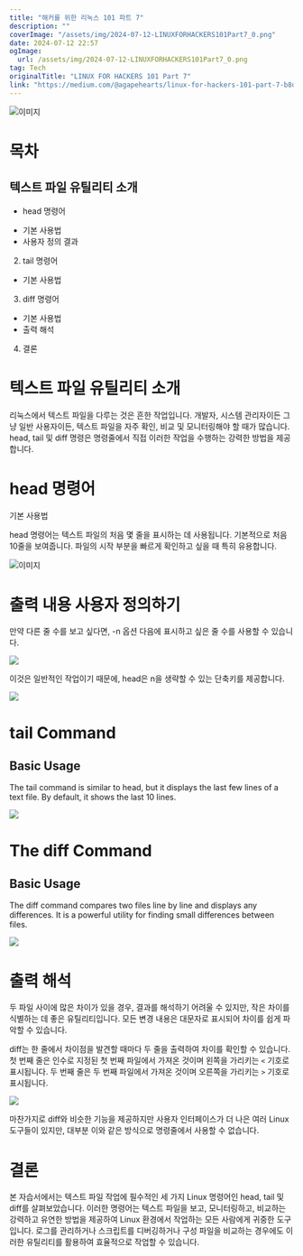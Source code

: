 ```yaml
---
title: "해커를 위한 리눅스 101 파트 7"
description: ""
coverImage: "/assets/img/2024-07-12-LINUXFORHACKERS101Part7_0.png"
date: 2024-07-12 22:57
ogImage: 
  url: /assets/img/2024-07-12-LINUXFORHACKERS101Part7_0.png
tag: Tech
originalTitle: "LINUX FOR HACKERS 101 Part 7"
link: "https://medium.com/@agapehearts/linux-for-hackers-101-part-7-b8d17d95531f"
---
```




![이미지](/assets/img/2024-07-12-LINUXFORHACKERS101Part7_0.png)

# 목차

## 텍스트 파일 유틸리티 소개

- head 명령어


<div class="content-ad"></div>

- 기본 사용법
- 사용자 정의 결과

2. tail 명령어

- 기본 사용법

3. diff 명령어

<div class="content-ad"></div>

- 기본 사용법
- 출력 해석

4. 결론

# 텍스트 파일 유틸리티 소개

리눅스에서 텍스트 파일을 다루는 것은 흔한 작업입니다. 개발자, 시스템 관리자이든 그냥 일반 사용자이든, 텍스트 파일을 자주 확인, 비교 및 모니터링해야 할 때가 많습니다. head, tail 및 diff 명령은 명령줄에서 직접 이러한 작업을 수행하는 강력한 방법을 제공합니다.

<div class="content-ad"></div>

# head 명령어

기본 사용법

head 명령어는 텍스트 파일의 처음 몇 줄을 표시하는 데 사용됩니다. 기본적으로 처음 10줄을 보여줍니다. 파일의 시작 부분을 빠르게 확인하고 싶을 때 특히 유용합니다.

![이미지](/assets/img/2024-07-12-LINUXFORHACKERS101Part7_1.png)

<div class="content-ad"></div>

# 출력 내용 사용자 정의하기

만약 다른 줄 수를 보고 싶다면, -n 옵션 다음에 표시하고 싶은 줄 수를 사용할 수 있습니다.

<img src="/assets/img/2024-07-12-LINUXFORHACKERS101Part7_2.png" />

이것은 일반적인 작업이기 때문에, head은 n을 생략할 수 있는 단축키를 제공합니다.

<div class="content-ad"></div>

<img src="/assets/img/2024-07-12-LINUXFORHACKERS101Part7_3.png" />

# tail Command

## Basic Usage

The tail command is similar to head, but it displays the last few lines of a text file. By default, it shows the last 10 lines.

<div class="content-ad"></div>


<img src="/assets/img/2024-07-12-LINUXFORHACKERS101Part7_4.png" />

# The diff Command

## Basic Usage

The diff command compares two files line by line and displays any differences. It is a powerful utility for finding small differences between files.


<div class="content-ad"></div>


<img src="/assets/img/2024-07-12-LINUXFORHACKERS101Part7_5.png" />

# 출력 해석

두 파일 사이에 많은 차이가 있을 경우, 결과를 해석하기 어려울 수 있지만, 작은 차이를 식별하는 데 좋은 유틸리티입니다. 모든 변경 내용은 대문자로 표시되어 차이를 쉽게 파악할 수 있습니다.

diff는 한 줄에서 차이점을 발견할 때마다 두 줄을 출력하여 차이를 확인할 수 있습니다. 첫 번째 줄은 인수로 지정된 첫 번째 파일에서 가져온 것이며 왼쪽을 가리키는 `<` 기호로 표시됩니다. 두 번째 줄은 두 번째 파일에서 가져온 것이며 오른쪽을 가리키는 `>` 기호로 표시됩니다.


<div class="content-ad"></div>


<img src="/assets/img/2024-07-12-LINUXFORHACKERS101Part7_6.png" />

마찬가지로 diff와 비슷한 기능을 제공하지만 사용자 인터페이스가 더 나은 여러 Linux 도구들이 있지만, 대부분 이와 같은 방식으로 명령줄에서 사용할 수 없습니다.

# 결론

본 자습서에서는 텍스트 파일 작업에 필수적인 세 가지 Linux 명령어인 head, tail 및 diff를 살펴보았습니다. 이러한 명령어는 텍스트 파일을 보고, 모니터링하고, 비교하는 강력하고 유연한 방법을 제공하여 Linux 환경에서 작업하는 모든 사람에게 귀중한 도구입니다. 로그를 관리하거나 스크립트를 디버깅하거나 구성 파일을 비교하는 경우에도 이러한 유틸리티를 활용하여 효율적으로 작업할 수 있습니다.
